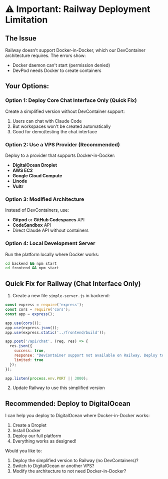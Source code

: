 # ⚠️ Important: Railway Deployment Limitation

## The Issue
Railway doesn't support Docker-in-Docker, which our DevContainer architecture requires. The errors show:
- Docker daemon can't start (permission denied)
- DevPod needs Docker to create containers

## Your Options:

### Option 1: Deploy Core Chat Interface Only (Quick Fix)
Create a simplified version without DevContainer support:
1. Users can chat with Claude Code
2. But workspaces won't be created automatically
3. Good for demo/testing the chat interface

### Option 2: Use a VPS Provider (Recommended)
Deploy to a provider that supports Docker-in-Docker:
- **DigitalOcean Droplet**
- **AWS EC2**
- **Google Cloud Compute**
- **Linode**
- **Vultr**

### Option 3: Modified Architecture
Instead of DevContainers, use:
- **Gitpod** or **GitHub Codespaces** API
- **CodeSandbox** API
- Direct Claude API without containers

### Option 4: Local Development Server
Run the platform locally where Docker works:
```bash
cd backend && npm start
cd frontend && npm start
```

## Quick Fix for Railway (Chat Interface Only)

1. Create a new file `simple-server.js` in backend:
```javascript
const express = require('express');
const cors = require('cors');
const app = express();

app.use(cors());
app.use(express.json());
app.use(express.static('../frontend/build'));

app.post('/api/chat', (req, res) => {
  res.json({
    success: true,
    response: "DevContainer support not available on Railway. Deploy to a VPS for full functionality.",
    limited: true
  });
});

app.listen(process.env.PORT || 3000);
```

2. Update Railway to use this simplified version

## Recommended: Deploy to DigitalOcean

I can help you deploy to DigitalOcean where Docker-in-Docker works:
1. Create a Droplet
2. Install Docker
3. Deploy our full platform
4. Everything works as designed!

Would you like to:
1. Deploy the simplified version to Railway (no DevContainers)?
2. Switch to DigitalOcean or another VPS?
3. Modify the architecture to not need Docker-in-Docker?